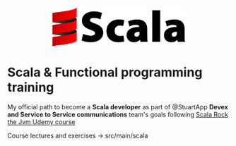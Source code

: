 <p align="center">
  <a href="https://docs.scala-lang.org/">
    <img alt="stuart logo" src="./scala-ts.png" width="300">
  </a>
</p>

# Scala & Functional programming training


My official path to become a **Scala developer** as part of @StuartApp **Devex and Service to Service communications** team's goals following [Scala Rock the Jvm Udemy course](https://www.udemy.com/course/rock-the-jvm-scala-for-beginners/)

Course lectures and exercises -> src/main/scala